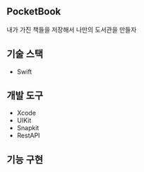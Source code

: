 ## PocketBook
내가 가진 책들을 저장해서 나만의 도서관을 만들자

## 기술 스택
* Swift

## 개발 도구
* Xcode
* UIKit
* Snapkit
* RestAPI

## 기능 구현




